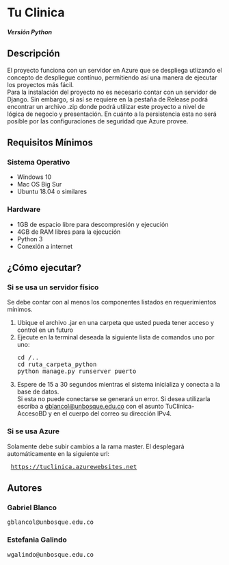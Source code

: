# Tu Clinica <h5>Versión Python</h5>

## Descripción
El proyecto funciona con un servidor en Azure que se despliega utlizando el concepto de despliegue contínuo, permitiendo así una manera de ejecutar los proyectos más fácil. <br>
Para la instalación del proyecto no es necesario contar con un servidor de Django. Sin embargo, si así se requiere en la pestaña de Release podrá encontrar un archivo .zip donde podrá utilizar este proyecto a nivel de lógica de negocio y presentación. En cuánto a la persistencia esta no será posible por las configuraciones de seguridad que Azure provee.
## Requisitos Mínimos
### Sistema Operativo
<ul>
<li>Windows 10</li>
<li>Mac OS Big Sur</li>
<li>Ubuntu 18.04 o similares</li>
</ul>

### Hardware
<ul>
<li>1GB de espacio libre para descompresión y ejecución</li>
<li>4GB de RAM libres para la ejecución</li>
<li>Python 3</li>
<li>Conexión a internet</li>
</ul>

## ¿Cómo ejecutar?
### Si se usa un servidor físico
Se debe contar con al menos los componentes listados en requerimientos mínimos. <br>
<ol>
<li>Ubique el archivo .jar en una carpeta que usted pueda tener acceso y control en un futuro</li>
<li>Ejecute en la terminal deseada la siguiente lista de comandos uno por uno:
<pre>cd /..
cd ruta_carpeta_python
python manage.py runserver puerto</pre>
</li>
<li>Espere de 15 a 30 segundos mientras el sistema inicializa y conecta a la base de datos. <br>
Si esta no puede conectarse se generará un error. Si desea utilizarla escriba a <a href="mailto:gblancol@unbosque.edu.co">gblancol@unbosque.edu.co</a> con el asunto TuClinica-AccesoBD y en el cuerpo del correo su dirección IPv4.</li>
</ol>

### Si se usa Azure
Solamente debe subir cambios a la rama master. El desplegará automáticamente en la siguiente url: <pre> https://tuclinica.azurewebsites.net </pre>
## Autores
### Gabriel Blanco
<pre>gblancol@unbosque.edu.co</pre>
### Estefania Galindo
<pre>wgalindo@unbosque.edu.co</pre>

